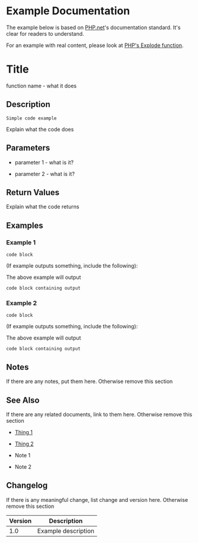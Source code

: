 # Example Documentation

The example below is based on [PHP.net](https://www.php.net/explode)'s documentation standard. It's clear for readers to understand.

For an example with real content, please look at [PHP's Explode function](https://www.php.net/explode).

# Title

function name - what it does

## Description

```
Simple code example
```

Explain what the code does

## Parameters

* parameter 1 - what is it?

* parameter 2 - what is it?

## Return Values

Explain what the code returns

## Examples

### Example 1

```
code block
```

(If example outputs something, include the following):

The above example will output

```
code block containing output
```

### Example 2

```
code block
```

(If example outputs something, include the following):

The above example will output

```
code block containing output
```

## Notes

If there are any notes, put them here. Otherwise remove this section

## See Also

If there are any related documents, link to them here. Otherwise remove this section

* [Thing 1](foo.md)
* [Thing 2](bar.md)

* Note 1
* Note 2

## Changelog

If there is any meaningful change, list change and version here. Otherwise remove this section

| Version 	| Description 			|
| ---		| ---					|
| 1.0		| Example description 	|
